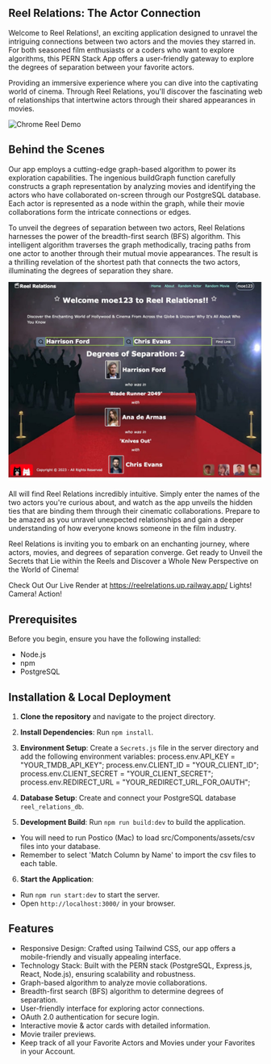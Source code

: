 ## Reel Relations: The Actor Connection

Welcome to Reel Relations!, an exciting application designed to unravel the intriguing connections between two actors and the movies they starred in. For both seasoned film enthusiasts or a coders who want to explore algorithms, this PERN Stack App offers a user-friendly gateway to explore the degrees of separation between your favorite actors.

Providing an immersive experience where you can dive into the captivating world of cinema. Through Reel Relations, you'll discover the fascinating web of relationships that intertwine actors through their shared appearances in movies.

![Chrome Reel Demo](./src/Components/assets/chrome-reel.gif)

## Behind the Scenes

Our app employs a cutting-edge graph-based algorithm to power its exploration capabilities. The ingenious buildGraph function carefully constructs a graph representation by analyzing movies and identifying the actors who have collaborated on-screen through our PostgreSQL database. Each actor is represented as a node within the graph, while their movie collaborations form the intricate connections or edges.

To unveil the degrees of separation between two actors, Reel Relations harnesses the power of the breadth-first search (BFS) algorithm. This intelligent algorithm traverses the graph methodically, tracing paths from one actor to another through their mutual movie appearances. The result is a thrilling revelation of the shortest path that connects the two actors, illuminating the degrees of separation they share.

![Example of BFS](./src/Components/assets/example-search.png)

All will find Reel Relations incredibly intuitive. Simply enter the names of the two actors you're curious about, and watch as the app unveils the hidden ties that are binding them through their cinematic collaborations. Prepare to be amazed as you unravel unexpected relationships and gain a deeper understanding of how everyone knows someone in the film industry.

Reel Relations is inviting you to embark on an enchanting journey, where actors, movies, and degrees of separation converge. Get ready to Unveil the Secrets that Lie within the Reels and Discover a Whole New Perspective on the World of Cinema!

Check Out Our Live Render at https://reelrelations.up.railway.app/
Lights! Camera! Action!

## Prerequisites

Before you begin, ensure you have the following installed:

- Node.js
- npm
- PostgreSQL

## Installation & Local Deployment

1. **Clone the repository** and navigate to the project directory.
2. **Install Dependencies**: Run `npm install`.

3. **Environment Setup**: Create a `Secrets.js` file in the server directory and add the following environment variables:
   process.env.API_KEY = "YOUR_TMDB_API_KEY";
   process.env.CLIENT_ID = "YOUR_CLIENT_ID";
   process.env.CLIENT_SECRET = "YOUR_CLIENT_SECRET";
   process.env.REDIRECT_URL = "YOUR_REDIRECT_URL_FOR_OAUTH";

4. **Database Setup**: Create and connect your PostgreSQL database `reel_relations_db`.

5. **Development Build**: Run `npm run build:dev` to build the application.

- You will need to run Postico (Mac) to load src/Components/assets/csv files into your database.
- Remember to select 'Match Column by Name' to import the csv files to each table.

6. **Start the Application**:

- Run `npm run start:dev` to start the server.
- Open `http://localhost:3000/` in your browser.

## Features

- Responsive Design: Crafted using Tailwind CSS, our app offers a mobile-friendly and visually appealing interface.
- Technology Stack: Built with the PERN stack (PostgreSQL, Express.js, React, Node.js), ensuring scalability and robustness.
- Graph-based algorithm to analyze movie collaborations.
- Breadth-first search (BFS) algorithm to determine degrees of separation.
- User-friendly interface for exploring actor connections.
- OAuth 2.0 authentication for secure login.
- Interactive movie & actor cards with detailed information.
- Movie trailer previews.
- Keep track of all your Favorite Actors and Movies under your Favorites in your Account.
